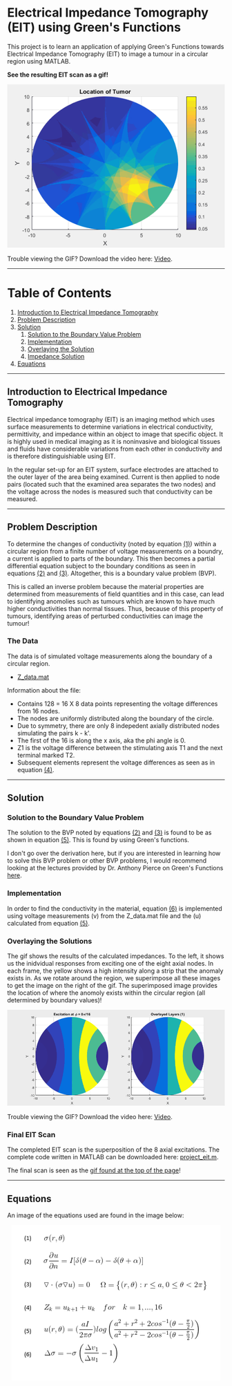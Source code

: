 # Electrical Impedance Tomography (EIT) using Green's Functions
This project is to learn an application of applying Green's Functions towards Electrical Impedance Tomography (EIT) to image a tumour in a circular region using MATLAB. 

<a name = "gif"></a>
**See the resulting EIT scan as a gif!**

<p align="center"> 
<img src="MATLAB-Outputs/tumor-animation.gif">
</p>

Trouble viewing the GIF? Download the video here: [Video](MATLAB-Outputs/tumorAnimation.mp4).


---
# Table of Contents
1. [Introduction to Electrical Impedance Tomography](#intro)
2. [Problem Description](#problem-description)
3. [Solution](#solution)
	1. [Solution to the Boundary Value Problem](#bvp)
	2. [Implementation](#implementation)
	3. [Overlaying the Solution](#overlay)
	4. [Impedance Solution](#final)
4. [Equations](#equations)

---

## Introduction to Electrical Impedance Tomography<a name="intro"></a>

Electrical impedance tomography (EIT) is an imaging method which uses surface measurements to determine variations in electrical conductivity, permittivity, and impedance within an object to image that specific object. It is highly used in medical imaging as it is noninvasive and biological tissues and fluids have considerable variations from each other in conductivity and is therefore distinguishiable using EIT. 

In the regular set-up for an EIT system, surface electrodes are attached to the outer layer of the area being examined. Current is then applied to node pairs (located such that the examined area separates the two nodes) and the voltage across the nodes is measured such that conductivity can be measured.

---

## Problem Description <a name="problem-description"></a>
To determine the changes of conductivity (noted by equation [(1)](#equations)) within a circular region from a finite number of voltage measurements on a boundry, a current is applied to parts of the boundary. This then becomes a partial differential equation subject to the boundary conditions as seen in equations [(2)](#equations) and [(3)](#equations). Altogether, this is a boundary value problem (BVP).		

This is called an inverse problem because the material properties are determined from measurements of field quantities and in this case, can lead to identifying anomolies such as tumours which are known to have much higher conductivities than normal tissues. Thus, because of this property of tumours, identifying areas of perturbed conductivities can image the tumour!

### The Data <a name="data"></a>
The data is of simulated voltage measurements along the boundary of a circular region. 

- [Z_data.mat](MATLAB-Code/Z_ddata.mat)

Information about the file:
* Contains 128 = 16 X 8 data points representing the voltage differences from 16 nodes.
* The nodes are uniformly distributed along the boundary of the circle.
* Due to symmetry, there are only 8 indepedent axially distributed nodes simulating the pairs k - k'.
* The first of the 16 is along the x axis, aka the phi angle is 0.
* Z1 is the voltage difference between the stimulating axis T1 and the next terminal marked T2.
* Subsequent elements represent the voltage differences as seen as in equation [(4)](#equations).


---

## Solution <a name="solution"></a>

### Solution to the Boundary Value Problem <a name="bvp"></a>
The solution to the BVP noted by equations [(2)](#equations) and [(3)](#equations) is found to be as shown in equation [(5)](#equations). This is found by using Green's functions. 

I don't go over the derivation here, but if you are interested in learning how to solve this BVP problem or other BVP problems, I would recommend looking at the lectures provided by Dr. Anthony Pierce on Green's Functions [here](https://www.math.ubc.ca/~peirce/math406_17.htm). 


### Implementation <a name = "implementation"></a>
In order to find the conductivity in the material, equation [(6)](#equations) is implemented using voltage measurements (v) from the Z_data.mat file and the (u) calculated from equation [(5)](#equations). 


### Overlaying the Solutions <a name = "overlaying"></a>
The gif shows the results of the calculated impedances. To the left, it shows us the inidvidual responses from exciting one of the eight axial nodes. In each frame, the yellow shows a high intensity along a strip that the anomaly exists in. As we rotate around the region, we superimpose all these images to get the image on the right of the gif. The superimposed image provides the location of where the anomoly exists within the circular region (all determined by boundary values)!

<p align="center"> 
<img src="MATLAB-Outputs/layers.gif">
</p>

Trouble viewing the GIF? Download the video here: [Video](MATLAB-Outputs/layers.mp4).



### Final EIT Scan <a name = "final"></a>
The completed EIT scan is the superposition of the 8 axial excitations. The complete code written in MATLAB can be downloaded here: [project_eit.m](MATLAB-Code/project_eit.mat).

The final scan is seen as the [gif found at the top of the page](#gif)!

---

## Equations <a name="equations"></a>
An image of the equations used are found in the image below:

<p align="center"> 
<img src="MATLAB-Outputs/equations.png">
</p>



